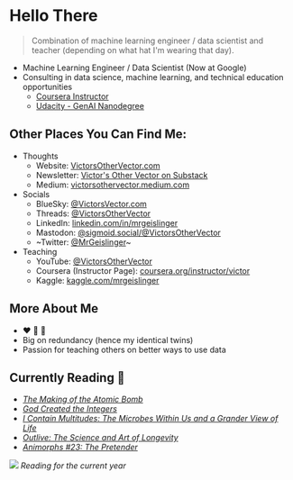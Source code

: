 # Hello There

> Combination of machine learning engineer / data scientist and teacher (depending on what hat I'm wearing that day).

* Machine Learning Engineer / Data Scientist (Now at Google)
* Consulting in data science, machine learning, and technical education opportunities
  - [Coursera Instructor](https://www.coursera.org/instructor/victor)
  - [Udacity - GenAI Nanodegree](https://www.udacity.com/course/generative-ai--nd608)


## Other Places You Can Find Me:

* Thoughts
  - Website: [VictorsOtherVector.com](https://www.victorsothervector.com/)
  - Newsletter: [Victor's Other Vector on Substack](https://victorsothervector.substack.com/)
  - Medium: [victorsothervector.medium.com](https://victorsothervector.medium.com/)
* Socials
  - BlueSky: [@VictorsVector.com](https://bsky.app/profile/did:plc:jfda6xfy4ncaf72omkvrbkko)
  - Threads: [@VictorsOtherVector](https://www.threads.net/@victorsothervector)
  - LinkedIn: [linkedin.com/in/mrgeislinger](https://www.linkedin.com/in/mrgeislinger/)
  - Mastodon: [@sigmoid.social/@VictorsOtherVector](https://sigmoid.social/@VictorsOtherVector)
  - ~Twitter: [@MrGeislinger](https://twitter.com/MrGeislinger)~
* Teaching
  - YouTube: [@VictorsOtherVector](https://www.youtube.com/@VictorsOtherVector)
  - Coursera (Instructor Page): [coursera.org/instructor/victor](https://www.coursera.org/instructor/victor)
  - Kaggle: [kaggle.com/mrgeislinger](https://www.kaggle.com/mrgeislinger)



## More About Me

- ❤️ 🐍 🐼
- Big on redundancy (hence my identical twins)
- Passion for teaching others on better ways to use data


## Currently Reading 📖

- *[The Making of the Atomic Bomb](https://g.co/kgs/EbTNC9)*
- *[God Created the Integers](https://g.co/kgs/aBJUohW)*
- *[I Contain Multitudes: The Microbes Within Us and a Grander View of Life](https://g.co/kgs/ngiBsQZ)*
- *[Outlive: The Science and Art of Longevity](https://g.co/kgs/t2W7npC)*
- *[Animorphs #23: The Pretender](https://g.co/kgs/8Gx2jK2)*


[![](https://www.victorsothervector.com/books/index_files/figure-html/fig-total-reading-time-current-year-output-1.png)](https://www.victorsothervector.com/books/)
*Reading for the current year*
